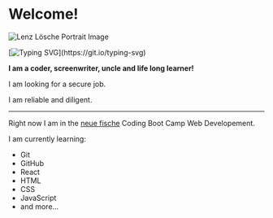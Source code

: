 # Welcome!

![Lenz Lösche Portrait Image](https://www.lenz-loesche.de/bilder/lenz.png)

[![Typing SVG](https://readme-typing-svg.demolab.com/?lines=Great+to+see+you.;Nice+to+meet+you.)](https://git.io/typing-svg)

**I am a coder, screenwriter, uncle and life long learner!**

I am looking for a secure job.

I am reliable and diligent.

---------

Right now I am in the [neue fische](https://www.neuefische.de/) Coding Boot Camp Web Developement.

I am currently learning:
- Git
- GitHub
- React
- HTML
- CSS
- JavaScript
- and more...
